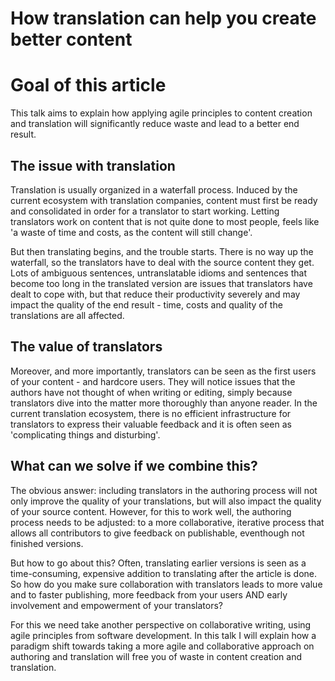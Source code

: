 # How translation can help you create better content

# Goal of this article
This talk aims to explain how applying agile principles to content creation and translation will significantly reduce waste and lead to a better end result. 

## The issue with translation
Translation is usually organized in a waterfall process. Induced by the current ecosystem with translation companies, content must first be ready and consolidated in order for a translator to start working. Letting translators work on content that is not quite done to most people, feels like 'a waste of time and costs, as the content will still change'. 

But then translating begins, and the trouble starts. There is no way up the waterfall, so the translators have to deal with the source content they get.
Lots of ambiguous sentences, untranslatable idioms and sentences that become too long in the translated version are issues 
that translators have dealt to cope with, but that reduce their productivity severely and may impact the quality of the end result - time, costs and quality of the translations are all affected.

## The value of translators
Moreover, and more importantly, translators can be seen as the first users of your content - and hardcore users. 
They will notice issues that the authors have not thought of when writing or editing, 
simply because translators dive into the matter more thoroughly than anyone reader. In the current translation ecosystem, there is no efficient infrastructure for translators to express their valuable feedback and it is often seen as 'complicating things and disturbing'. 

## What can we solve if we combine this? 
The obvious answer: including translators in the authoring process will not only improve the quality of your translations, 
but will also impact the quality of your source content. However, for this to work well, the authoring process needs to be adjusted: to a more collaborative, iterative process that allows all contributors to give feedback on publishable, eventhough not finished versions. 

But how to go about this? Often, translating earlier versions is seen as a time-consuming, expensive addition to translating after the article is done. So how do you make sure collaboration with translators leads to more value and to faster publishing, more feedback from your users AND early involvement and empowerment of your translators?

For this we need take another perspective on collaborative writing, using agile principles from software development. In this talk I will explain how a paradigm shift towards taking a more agile and collaborative approach on authoring and translation will free you of waste in content creation and translation.
